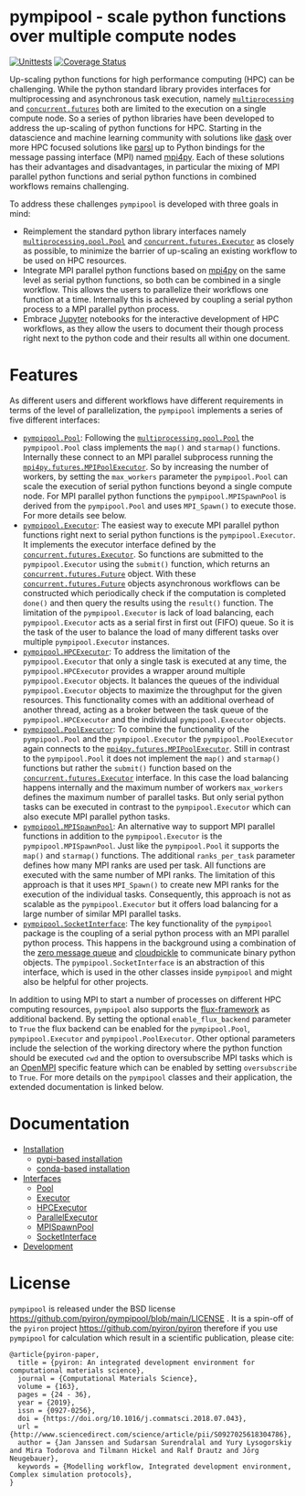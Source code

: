 # pympipool - scale python functions over multiple compute nodes
[![Unittests](https://github.com/pyiron/pympipool/actions/workflows/unittest-openmpi.yml/badge.svg)](https://github.com/pyiron/pympipool/actions/workflows/unittest-openmpi.yml)
[![Coverage Status](https://coveralls.io/repos/github/pyiron/pympipool/badge.svg?branch=main)](https://coveralls.io/github/pyiron/pympipool?branch=main)

Up-scaling python functions for high performance computing (HPC) can be challenging. While the python standard library 
provides interfaces for multiprocessing and asynchronous task execution, namely [`multiprocessing`](https://docs.python.org/3/library/multiprocessing.html)
and [`concurrent.futures`](https://docs.python.org/3/library/concurrent.futures.html#module-concurrent.futures) both are
limited to the execution on a single compute node. So a series of python libraries have been developed to address the 
up-scaling of python functions for HPC. Starting in the datascience and machine learning community with solutions like 
[dask](https://www.dask.org) over more HPC focused solutions like [parsl](http://parsl-project.org) up to Python bindings
for the message passing interface (MPI) named [mpi4py](https://mpi4py.readthedocs.io). Each of these solutions has their
advantages and disadvantages, in particular the mixing of MPI parallel python functions and serial python functions in
combined workflows remains challenging. 

To address these challenges `pympipool` is developed with three goals in mind: 
* Reimplement the standard python library interfaces namely [`multiprocessing.pool.Pool`](https://docs.python.org/3/library/multiprocessing.html)
and [`concurrent.futures.Executor`](https://docs.python.org/3/library/concurrent.futures.html#module-concurrent.futures) 
as closely as possible, to minimize the barrier of up-scaling an existing workflow to be used on HPC resources. 
* Integrate MPI parallel python functions based on [mpi4py](https://mpi4py.readthedocs.io) on the same level as serial 
python functions, so both can be combined in a single workflow. This allows the users to parallelize their workflows 
one function at a time. Internally this is achieved by coupling a serial python process to a MPI parallel python process.
* Embrace [Jupyter](https://jupyter.org) notebooks for the interactive development of HPC workflows, as they allow the
users to document their though process right next to the python code and their results all within one document. 

# Features 
As different users and different workflows have different requirements in terms of the level of parallelization, the 
`pympipool` implements a series of five different interfaces: 
* [`pympipool.Pool`](https://pympipool.readthedocs.io/en/latest/interfaces.html#pool): Following the 
[`multiprocessing.pool.Pool`](https://docs.python.org/3/library/multiprocessing.html) the `pympipool.Pool` class 
implements the `map()` and `starmap()` functions. Internally these connect to an MPI parallel subprocess running the 
[`mpi4py.futures.MPIPoolExecutor`](https://mpi4py.readthedocs.io/en/stable/mpi4py.futures.html#mpipoolexecutor).
So by increasing the number of workers, by setting the `max_workers` parameter the `pympipool.Pool` can scale the 
execution of serial python functions beyond a single compute node. For MPI parallel python functions the `pympipool.MPISpawnPool`
is derived from the `pympipool.Pool` and uses `MPI_Spawn()` to execute those. For more details see below. 
* [`pympipool.Executor`](https://pympipool.readthedocs.io/en/latest/interfaces.html#executor): The easiest way to 
execute MPI parallel python functions right next to serial python functions is the `pympipool.Executor`. It implements 
the executor interface defined by the [`concurrent.futures.Executor`](https://docs.python.org/3/library/concurrent.futures.html#module-concurrent.futures).
So functions are submitted to the `pympipool.Executor` using the `submit()` function, which returns an 
[`concurrent.futures.Future`](https://docs.python.org/3/library/concurrent.futures.html#future-objects) object. With 
these [`concurrent.futures.Future`](https://docs.python.org/3/library/concurrent.futures.html#future-objects) objects 
asynchronous workflows can be constructed which periodically check if the computation is completed `done()` and then
query the results using the `result()` function. The limitation of the `pympipool.Executor` is lack of load balancing, 
each `pympipool.Executor` acts as a serial first in first out (FIFO) queue. So it is the task of the user to balance the
load of many different tasks over multiple `pympipool.Executor` instances.
* [`pympipool.HPCExecutor`](https://pympipool.readthedocs.io/en/latest/interfaces.html#hpcexecutor>): To address the 
limitation of the `pympipool.Executor` that only a single task is executed at any time, the `pympipool.HPCExecutor` 
provides a wrapper around multiple `pympipool.Executor` objects. It balances the queues of the individual 
`pympipool.Executor` objects to maximize the throughput for the given resources. This functionality comes with an 
additional overhead of another thread, acting as a broker between the task queue of the `pympipool.HPCExecutor` and the
individual `pympipool.Executor` objects. 
* [`pympipool.PoolExecutor`](https://pympipool.readthedocs.io/en/latest/interfaces.html#poolexecutor): To combine the 
functionality of the `pympipool.Pool` and the `pympipool.Executor` the `pympipool.PoolExecutor` again connects to the
[`mpi4py.futures.MPIPoolExecutor`](https://mpi4py.readthedocs.io/en/stable/mpi4py.futures.html#mpipoolexecutor).
Still in contrast to the `pympipool.Pool` it does not implement the `map()` and `starmap()` functions but rather the 
`submit()` function based on the [`concurrent.futures.Executor`](https://docs.python.org/3/library/concurrent.futures.html#module-concurrent.futures)
interface. In this case the load balancing happens internally and the maximum number of workers `max_workers` defines
the maximum number of parallel tasks. But only serial python tasks can be executed in contrast to the `pympipool.Executor`
which can also execute MPI parallel python tasks. 
* [`pympipool.MPISpawnPool`](https://pympipool.readthedocs.io/en/latest/interfaces.html#mpispawnpool): An alternative 
way to support MPI parallel functions in addition to the `pympipool.Executor` is the `pympipool.MPISpawnPool`. Just like
the `pympipool.Pool` it supports the `map()` and `starmap()` functions. The additional `ranks_per_task` parameter 
defines how many MPI ranks are used per task. All functions are executed with the same number of MPI ranks. The 
limitation of this approach is that it uses `MPI_Spawn()` to create new MPI ranks for the execution of the individual 
tasks. Consequently, this approach is not as scalable as the `pympipool.Executor` but it offers load balancing for a
large number of similar MPI parallel tasks. 
* [`pympipool.SocketInterface`](https://pympipool.readthedocs.io/en/latest/interfaces.html#socketinterface): The key 
functionality of the `pympipool` package is the coupling of a serial python process with an MPI parallel python process.
This happens in the background using a combination of the [zero message queue](https://zeromq.org) and 
[cloudpickle](https://github.com/cloudpipe/cloudpickle) to communicate binary python objects. The `pympipool.SocketInterface` 
is an abstraction of this interface, which is used in the other classes inside `pympipool` and might also be helpful for
other projects. 

In addition to using MPI to start a number of processes on different HPC computing resources, `pympipool` also supports
the [flux-framework](https://flux-framework.org) as additional backend. By setting the optional `enable_flux_backend` 
parameter to `True` the flux backend can be enabled for the `pympipool.Pool`, `pympipool.Executor` and `pympipool.PoolExecutor`.
Other optional parameters include the selection of the working directory where the python function should be executed `cwd`
and the option to oversubscribe MPI tasks which is an [OpenMPI](https://www.open-mpi.org) specific feature which can be 
enabled by setting `oversubscribe` to `True`. For more details on the `pympipool` classes and their application, the 
extended documentation is linked below. 

# Documentation
* [Installation](https://pympipool.readthedocs.io/en/latest/installation.html) 
  * [pypi-based installation](https://pympipool.readthedocs.io/en/latest/installation.html#pypi-based-installation)
  * [conda-based installation](https://pympipool.readthedocs.io/en/latest/installation.html#conda-based-installation)
* [Interfaces](https://pympipool.readthedocs.io/en/latest/interfaces.html) 
  * [Pool](https://pympipool.readthedocs.io/en/latest/interfaces.html#pool)
  * [Executor](https://pympipool.readthedocs.io/en/latest/interfaces.html#executor)
  * [HPCExecutor](https://pympipool.readthedocs.io/en/latest/interfaces.html#hpcexecutor>)
  * [ParallelExecutor](https://pympipool.readthedocs.io/en/latest/interfaces.html#poolexecutor)
  * [MPISpawnPool](https://pympipool.readthedocs.io/en/latest/interfaces.html#mpispawnpool)
  * [SocketInterface](https://pympipool.readthedocs.io/en/latest/interfaces.html#socketinterface)
* [Development](https://pympipool.readthedocs.io/en/latest/development.html) 

# License
`pympipool` is released under the BSD license https://github.com/pyiron/pympipool/blob/main/LICENSE . It is a spin-off 
of the `pyiron` project https://github.com/pyiron/pyiron therefore if you use `pympipool` for calculation which result 
in a scientific publication, please cite: 

    @article{pyiron-paper,
      title = {pyiron: An integrated development environment for computational materials science},
      journal = {Computational Materials Science},
      volume = {163},
      pages = {24 - 36},
      year = {2019},
      issn = {0927-0256},
      doi = {https://doi.org/10.1016/j.commatsci.2018.07.043},
      url = {http://www.sciencedirect.com/science/article/pii/S0927025618304786},
      author = {Jan Janssen and Sudarsan Surendralal and Yury Lysogorskiy and Mira Todorova and Tilmann Hickel and Ralf Drautz and Jörg Neugebauer},
      keywords = {Modelling workflow, Integrated development environment, Complex simulation protocols},
    }

